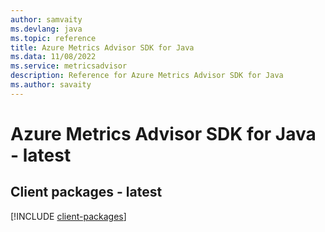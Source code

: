 ```yaml
---
author: samvaity
ms.devlang: java
ms.topic: reference
title: Azure Metrics Advisor SDK for Java
ms.data: 11/08/2022
ms.service: metricsadvisor
description: Reference for Azure Metrics Advisor SDK for Java
ms.author: savaity
---
```

# Azure Metrics Advisor SDK for Java - latest

## Client packages - latest
[!INCLUDE [client-packages](metrics-advisor-client-index.md)]